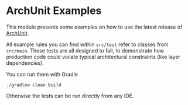 # ArchUnit Examples

This module presents some examples on how to use the latest release of 
[ArchUnit](http://archunit.org).

All example rules you can find within `src/test` refer to classes from `src/main`.
These tests are all designed to fail, to demonstrate how production code could violate
typical architectural constraints (like layer dependencies).

You can run them with Gradle

```
./gradlew clean build
```

Otherwise the tests can be run directly from any IDE.